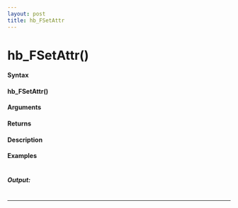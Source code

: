 ```yaml
---
layout: post
title: hb_FSetAttr
---
```


# hb_FSetAttr()


#### Syntax

#### hb_FSetAttr()

#### Arguments

#### Returns

#### Description

#### Examples

```

```

##### Output:

```

```

---